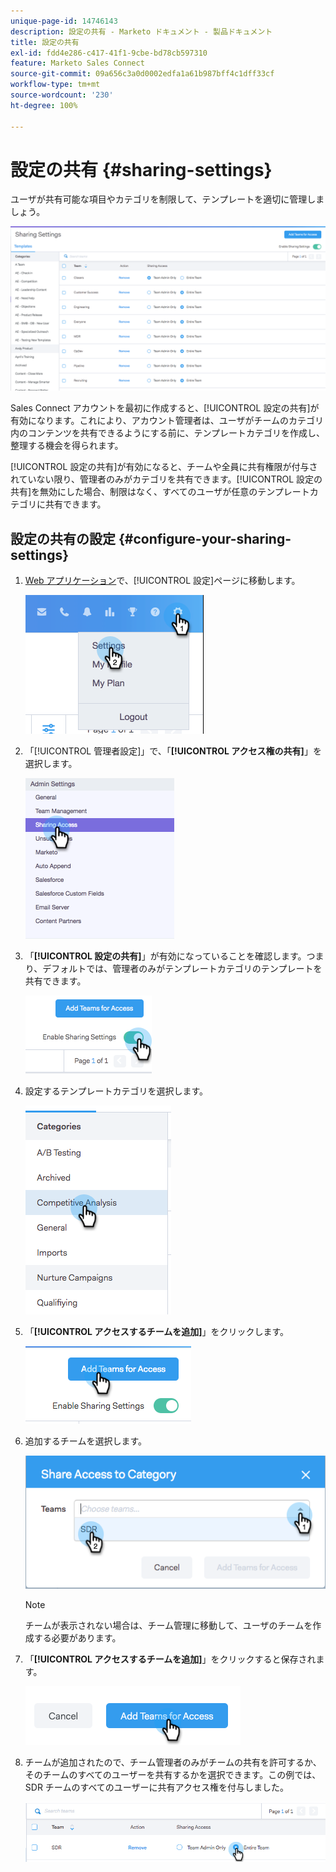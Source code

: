 ```yaml
---
unique-page-id: 14746143
description: 設定の共有 - Marketo ドキュメント - 製品ドキュメント
title: 設定の共有
exl-id: fdd4e286-c417-41f1-9cbe-bd78cb597310
feature: Marketo Sales Connect
source-git-commit: 09a656c3a0d0002edfa1a61b987bff4c1dff33cf
workflow-type: tm+mt
source-wordcount: '230'
ht-degree: 100%

---
```


# 設定の共有 {#sharing-settings}

ユーザが共有可能な項目やカテゴリを制限して、テンプレートを適切に管理しましょう。

![](assets/main.png)

Sales Connect アカウントを最初に作成すると、[!UICONTROL 設定の共有]が有効になります。これにより、アカウント管理者は、ユーザがチームのカテゴリ内のコンテンツを共有できるようにする前に、テンプレートカテゴリを作成し、整理する機会を得られます。

[!UICONTROL 設定の共有]が有効になると、チームや全員に共有権限が付与されていない限り、管理者のみがカテゴリを共有できます。[!UICONTROL 設定の共有]を無効にした場合、制限はなく、すべてのユーザが任意のテンプレートカテゴリに共有できます。

## 設定の共有の設定 {#configure-your-sharing-settings}

1. [Web アプリケーション](https://toutapp.com/login)で、[!UICONTROL 設定]ページに移動します。

   ![](assets/one-2.png)

1. 「[!UICONTROL 管理者設定]」で、「**[!UICONTROL アクセス権の共有]**」を選択します。

   ![](assets/two-2.png)

1. 「**[!UICONTROL 設定の共有]**」が有効になっていることを確認します。つまり、デフォルトでは、管理者のみがテンプレートカテゴリのテンプレートを共有できます。

   ![](assets/three-2.png)

1. 設定するテンプレートカテゴリを選択します。

   ![](assets/four-2.png)

1. 「**[!UICONTROL アクセスするチームを追加]**」をクリックします。

   ![](assets/five-2.png)

1. 追加するチームを選択します。

   ![](assets/six-1.png)

   >[!NOTE]
   >
   >チームが表示されない場合は、チーム管理に移動して、ユーザのチームを作成する必要があります。

1. 「**[!UICONTROL アクセスするチームを追加]**」をクリックすると保存されます。

   ![](assets/seven-1.png)

1. チームが追加されたので、チーム管理者のみがチームの共有を許可するか、そのチームのすべてのユーザーを共有するかを選択できます。この例では、SDR チームのすべてのユーザーに共有アクセス権を付与しました。

   ![](assets/eight-1.png)
